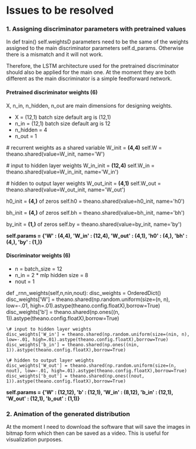 # Issues to be resolved

### 1. Assigning discriminator parameters with pretrained values

In def train() self.weightsD parameters need to be the same of the weights assigned to the main discriminator parameters self.d_params.
Otherwise there is a mismatch and it will not work. 

Therefore, the LSTM architecture used for the pretrained discriminator should also be applied for the main one. At the moment they
are both different as the main discriminator is a simple feedforward network.

#### Pretrained discriminator weights (6) 

X, n_in, n_hidden, n_out are main dimensions for designing weights. 
* X = (12,1) batch size default arg is (12,1)
* n_in = (12,1) batch size default arg is 12
* n_hidden = 4
* n_out = 1

\# recurrent weights as a shared variable
W_init = **(4,4)**
self.W = theano.shared(value=W_init, name='W')

\# input to hidden layer weights
W_in_init = **(12,4)**
self.W_in = theano.shared(value=W_in_init, name='W_in')

\# hidden to output layer weights
W_out_init = **(4,1)**
self.W_out = theano.shared(value=W_out_init, name='W_out')

h0_init = **(4,)** of zeros
self.h0 = theano.shared(value=h0_init, name='h0')

bh_init = **(4,)** of zeros
self.bh = theano.shared(value=bh_init, name='bh')

by_init = **(1,)** of zeros
self.by = theano.shared(value=by_init, name='by')

**self.params = {'W' : (4,4), 'W_in' : (12,4), 'W_out' : (4,1), 'h0' : (4,), 'bh' : (4,), 'by' : (1,)}**

#### Discriminator weights (6)

* n = batch_size = 12
* n_in = 2 * mlp hidden size = 8
* nout = 1

def _rnn_weights(self,n,nin,nout):
    disc_weights = OrderedDict()
    disc_weights['W'] = theano.shared(np.random.uniform(size=(n, n), low=-.01, high=.01).astype(theano.config.floatX),borrow=True)
    disc_weights['b'] = theano.shared(np.ones((n, 1)).astype(theano.config.floatX),borrow=True)

    \# input to hidden layer weights
    disc_weights['W_in'] = theano.shared(np.random.uniform(size=(nin, n), low=-.01, high=.01).astype(theano.config.floatX),borrow=True)
    disc_weights['b_in'] = theano.shared(np.ones((nin, 1)).astype(theano.config.floatX),borrow=True)

    \# hidden to output layer weights
    disc_weights['W_out'] = theano.shared(np.random.uniform(size=(n, nout), low=-.01, high=.01).astype(theano.config.floatX),borrow=True)
    disc_weights['b_out'] = theano.shared(np.ones((nout, 1)).astype(theano.config.floatX),borrow=True)

**self.params = {'W' : (12,12), 'b' : (12,1), 'W_in' : (8,12), 'b_in' : (12,1), 'W_out' : (12,1), 'b_out' : (1,1)}**


### 2. Animation of the generated distribution

At the moment I need to download the software that will save the images in bitmap form which then can be saved as a video. 
This is useful for visualization purposes.
